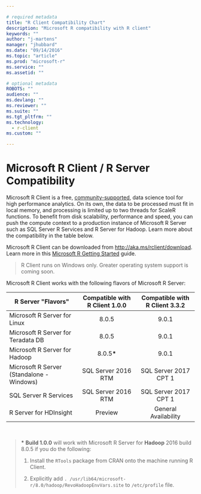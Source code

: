 ```yaml
---

# required metadata
title: "R Client Compatibility Chart"
description: "Microsoft R compatibility with R client"
keywords: ""
author: "j-martens"
manager: "jhubbard"
ms.date: "09/14/2016"
ms.topic: "article"
ms.prod: "microsoft-r"
ms.service: ""
ms.assetid: ""

# optional metadata
ROBOTS: ""
audience: ""
ms.devlang: ""
ms.reviewer: ""
ms.suite: ""
ms.tgt_pltfrm: ""
ms.technology: 
  - r-client
ms.custom: ""

---
```


# Microsoft R Client / R Server Compatibility

Microsoft R Client is a free, [community-supported](https://social.msdn.microsoft.com/Forums/en-US/home?forum=MicrosoftR), data science tool for high performance analytics.  On its own, the data to be processed must fit in local memory, and processing is limited up to two threads for ScaleR functions. To benefit from disk scalability, performance and speed, you can push the compute context to a production instance of Microsoft R Server such as SQL Server R Services and R Server for Hadoop. Learn more about the compatibility in the table below.

Microsoft R Client can be downloaded from http://aka.ms/rclient/download. Learn more in this [Microsoft R Getting Started](microsoft-r-getting-started.md) guide.

> R Client runs on Windows only. Greater operating system support is coming soon.

Microsoft R Client works with the following flavors of Microsoft R Server: 

|R Server "Flavors"|Compatible with R Client 1.0.0|Compatible with R Client 3.3.2|
|-----------|:--------------------------:|:--------------------------:|
|Microsoft R Server for Linux|8.0.5|9.0.1|
|Microsoft R Server for Teradata DB|8.0.5|9.0.1|
|Microsoft R Server for Hadoop|8.0.5<b>*</b> |9.0.1|
|Microsoft R Server (Standalone - Windows)|SQL Server 2016 RTM|SQL Server 2017 CPT 1|
|SQL Server R Services|SQL Server 2016 RTM|SQL Server 2017 CPT 1|
|R Server for HDInsight|Preview|General Availability|

<br>


><b>*</b> <b>Build 1.0.0</b> will work with Microsoft R Server for <b>Hadoop</b> 2016 build 8.0.5 if you do the following:
>
>1. Install the `RTools` package from CRAN onto the machine running R Client.
>
>1. Explicitly add `. /usr/lib64/microsoft-r/8.0/hadoop/RevoHadoopEnvVars.site` to `/etc/profile` file.
